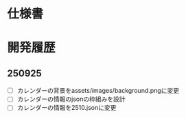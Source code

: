 # 仕様書

# 開発履歴

## 250925
- [ ] カレンダーの背景をassets/images/background.pngに変更
- [ ] カレンダーの情報のjsonの枠組みを設計
- [ ] カレンダーの情報を2510.jsonに変更
